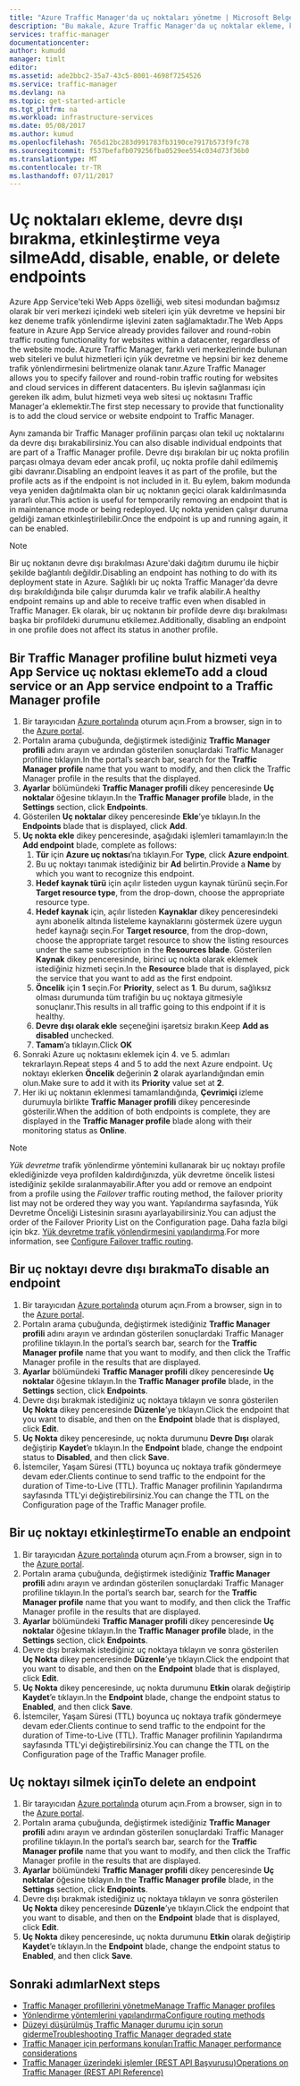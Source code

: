 ```yaml
---
title: "Azure Traffic Manager'da uç noktaları yönetme | Microsoft Belgeleri"
description: "Bu makale, Azure Traffic Manager'da uç noktalar ekleme, kaldırma, etkinleştirme ve devre dışı bırakma konularında size yardımcı olacaktır."
services: traffic-manager
documentationcenter: 
author: kumudd
manager: timlt
editor: 
ms.assetid: ade2bbc2-35a7-43c5-8001-4698f7254526
ms.service: traffic-manager
ms.devlang: na
ms.topic: get-started-article
ms.tgt_pltfrm: na
ms.workload: infrastructure-services
ms.date: 05/08/2017
ms.author: kumud
ms.openlocfilehash: 765d12bc283d991783fb3190ce7917b573f9fc78
ms.sourcegitcommit: f537befafb079256fba0529ee554c034d73f36b0
ms.translationtype: MT
ms.contentlocale: tr-TR
ms.lasthandoff: 07/11/2017
---
```

# <a name="add-disable-enable-or-delete-endpoints"></a><span data-ttu-id="c8c29-103">Uç noktaları ekleme, devre dışı bırakma, etkinleştirme veya silme</span><span class="sxs-lookup"><span data-stu-id="c8c29-103">Add, disable, enable, or delete endpoints</span></span>

<span data-ttu-id="c8c29-104">Azure App Service'teki Web Apps özelliği, web sitesi modundan bağımsız olarak bir veri merkezi içindeki web siteleri için yük devretme ve hepsini bir kez deneme trafik yönlendirme işlevini zaten sağlamaktadır.</span><span class="sxs-lookup"><span data-stu-id="c8c29-104">The Web Apps feature in Azure App Service already provides failover and round-robin traffic routing functionality for websites within a datacenter, regardless of the website mode.</span></span> <span data-ttu-id="c8c29-105">Azure Traffic Manager, farklı veri merkezlerinde bulunan web siteleri ve bulut hizmetleri için yük devretme ve hepsini bir kez deneme trafik yönlendirmesini belirtmenize olanak tanır.</span><span class="sxs-lookup"><span data-stu-id="c8c29-105">Azure Traffic Manager allows you to specify failover and round-robin traffic routing for websites and cloud services in different datacenters.</span></span> <span data-ttu-id="c8c29-106">Bu işlevin sağlanması için gereken ilk adım, bulut hizmeti veya web sitesi uç noktasını Traffic Manager'a eklemektir.</span><span class="sxs-lookup"><span data-stu-id="c8c29-106">The first step necessary to provide that functionality is to add the cloud service or website endpoint to Traffic Manager.</span></span>

<span data-ttu-id="c8c29-107">Aynı zamanda bir Traffic Manager profilinin parçası olan tekil uç noktalarını da devre dışı bırakabilirsiniz.</span><span class="sxs-lookup"><span data-stu-id="c8c29-107">You can also disable individual endpoints that are part of a Traffic Manager profile.</span></span> <span data-ttu-id="c8c29-108">Devre dışı bırakılan bir uç nokta profilin parçası olmaya devam eder ancak profil, uç nokta profile dahil edilmemiş gibi davranır.</span><span class="sxs-lookup"><span data-stu-id="c8c29-108">Disabling an endpoint leaves it as part of the profile, but the profile acts as if the endpoint is not included in it.</span></span> <span data-ttu-id="c8c29-109">Bu eylem, bakım modunda veya yeniden dağıtılmakta olan bir uç noktanın geçici olarak kaldırılmasında yararlı olur.</span><span class="sxs-lookup"><span data-stu-id="c8c29-109">This action is useful for temporarily removing an endpoint that is in maintenance mode or being redeployed.</span></span> <span data-ttu-id="c8c29-110">Uç nokta yeniden çalışır duruma geldiği zaman etkinleştirilebilir.</span><span class="sxs-lookup"><span data-stu-id="c8c29-110">Once the endpoint is up and running again, it can be enabled.</span></span>

> [!NOTE]
> <span data-ttu-id="c8c29-111">Bir uç noktanın devre dışı bırakılması Azure'daki dağıtım durumu ile hiçbir şekilde bağlantılı değildir.</span><span class="sxs-lookup"><span data-stu-id="c8c29-111">Disabling an endpoint has nothing to do with its deployment state in Azure.</span></span> <span data-ttu-id="c8c29-112">Sağlıklı bir uç nokta Traffic Manager'da devre dışı bırakıldığında bile çalışır durumda kalır ve trafik alabilir.</span><span class="sxs-lookup"><span data-stu-id="c8c29-112">A healthy endpoint remains up and able to receive traffic even when disabled in Traffic Manager.</span></span> <span data-ttu-id="c8c29-113">Ek olarak, bir uç noktanın bir profilde devre dışı bırakılması başka bir profildeki durumunu etkilemez.</span><span class="sxs-lookup"><span data-stu-id="c8c29-113">Additionally, disabling an endpoint in one profile does not affect its status in another profile.</span></span>

## <a name="to-add-a-cloud-service-or-an-app-service-endpoint-to-a-traffic-manager-profile"></a><span data-ttu-id="c8c29-114">Bir Traffic Manager profiline bulut hizmeti veya App Service uç noktası ekleme</span><span class="sxs-lookup"><span data-stu-id="c8c29-114">To add a cloud service or an App service endpoint to a Traffic Manager profile</span></span>

1. <span data-ttu-id="c8c29-115">Bir tarayıcıdan [Azure portalında](http://portal.azure.com) oturum açın.</span><span class="sxs-lookup"><span data-stu-id="c8c29-115">From a browser, sign in to the [Azure portal](http://portal.azure.com).</span></span>
2. <span data-ttu-id="c8c29-116">Portalın arama çubuğunda, değiştirmek istediğiniz **Traffic Manager profili** adını arayın ve ardından gösterilen sonuçlardaki Traffic Manager profiline tıklayın.</span><span class="sxs-lookup"><span data-stu-id="c8c29-116">In the portal’s search bar, search for the **Traffic Manager profile** name that you want to modify, and then click the Traffic Manager profile in the results that the displayed.</span></span>
3. <span data-ttu-id="c8c29-117">**Ayarlar** bölümündeki **Traffic Manager profili** dikey penceresinde **Uç noktalar** öğesine tıklayın.</span><span class="sxs-lookup"><span data-stu-id="c8c29-117">In the **Traffic Manager profile** blade, in the **Settings** section, click **Endpoints**.</span></span>
4. <span data-ttu-id="c8c29-118">Gösterilen **Uç noktalar** dikey penceresinde **Ekle**’ye tıklayın.</span><span class="sxs-lookup"><span data-stu-id="c8c29-118">In the **Endpoints** blade that is displayed, click **Add**.</span></span>
5. <span data-ttu-id="c8c29-119">**Uç nokta ekle** dikey penceresinde, aşağıdaki işlemleri tamamlayın:</span><span class="sxs-lookup"><span data-stu-id="c8c29-119">In the **Add endpoint** blade, complete as follows:</span></span>
    1. <span data-ttu-id="c8c29-120">**Tür** için **Azure uç noktası**’na tıklayın.</span><span class="sxs-lookup"><span data-stu-id="c8c29-120">For **Type**, click **Azure endpoint**.</span></span>
    2. <span data-ttu-id="c8c29-121">Bu uç noktayı tanımak istediğiniz bir **Ad** belirtin.</span><span class="sxs-lookup"><span data-stu-id="c8c29-121">Provide a **Name** by which you want to recognize this endpoint.</span></span>
    3. <span data-ttu-id="c8c29-122">**Hedef kaynak türü** için açılır listeden uygun kaynak türünü seçin.</span><span class="sxs-lookup"><span data-stu-id="c8c29-122">For **Target resource type**, from the drop-down, choose the appropriate resource type.</span></span>
    4. <span data-ttu-id="c8c29-123">**Hedef kaynak** için, açılır listeden **Kaynaklar** dikey penceresindeki aynı abonelik altında listeleme kaynaklarını göstermek üzere uygun hedef kaynağı seçin.</span><span class="sxs-lookup"><span data-stu-id="c8c29-123">For **Target resource**, from the drop-down, choose the appropriate target resource to show the listing resources under the same subscription in the **Resources blade**.</span></span> <span data-ttu-id="c8c29-124">Gösterilen **Kaynak** dikey penceresinde, birinci uç nokta olarak eklemek istediğiniz hizmeti seçin.</span><span class="sxs-lookup"><span data-stu-id="c8c29-124">In the **Resource** blade that is displayed, pick the service that you want to add as the first endpoint.</span></span>
    5. <span data-ttu-id="c8c29-125">**Öncelik** için **1** seçin.</span><span class="sxs-lookup"><span data-stu-id="c8c29-125">For **Priority**, select as **1**.</span></span> <span data-ttu-id="c8c29-126">Bu durum, sağlıksız olması durumunda tüm trafiğin bu uç noktaya gitmesiyle sonuçlanır.</span><span class="sxs-lookup"><span data-stu-id="c8c29-126">This results in all traffic going to this endpoint if it is healthy.</span></span>
    6. <span data-ttu-id="c8c29-127">**Devre dışı olarak ekle** seçeneğini işaretsiz bırakın.</span><span class="sxs-lookup"><span data-stu-id="c8c29-127">Keep **Add as disabled** unchecked.</span></span>
    7. <span data-ttu-id="c8c29-128">**Tamam**’a tıklayın.</span><span class="sxs-lookup"><span data-stu-id="c8c29-128">Click **OK**</span></span>
6.  <span data-ttu-id="c8c29-129">Sonraki Azure uç noktasını eklemek için 4. ve 5. adımları tekrarlayın.</span><span class="sxs-lookup"><span data-stu-id="c8c29-129">Repeat steps 4 and 5 to add the next Azure endpoint.</span></span> <span data-ttu-id="c8c29-130">Uç noktayı eklerken **Öncelik** değerinin **2** olarak ayarlandığından emin olun.</span><span class="sxs-lookup"><span data-stu-id="c8c29-130">Make sure to add it with its **Priority** value set at **2**.</span></span>
7.  <span data-ttu-id="c8c29-131">Her iki uç noktanın eklenmesi tamamlandığında, **Çevrimiçi** izleme durumuyla birlikte **Traffic Manager profili** dikey penceresinde gösterilir.</span><span class="sxs-lookup"><span data-stu-id="c8c29-131">When the addition of both endpoints is complete, they are displayed in the **Traffic Manager profile** blade along with their monitoring status as **Online**.</span></span>

> [!NOTE]
> <span data-ttu-id="c8c29-132">*Yük devretme* trafik yönlendirme yöntemini kullanarak bir uç noktayı profile eklediğinizde veya profilden kaldırdığınızda, yük devretme öncelik listesi istediğiniz şekilde sıralanmayabilir.</span><span class="sxs-lookup"><span data-stu-id="c8c29-132">After you add or remove an endpoint from a profile using the *Failover* traffic routing method, the failover priority list may not be ordered they way you want.</span></span> <span data-ttu-id="c8c29-133">Yapılandırma sayfasında, Yük Devretme Önceliği Listesinin sırasını ayarlayabilirsiniz.</span><span class="sxs-lookup"><span data-stu-id="c8c29-133">You can adjust the order of the Failover Priority List on the Configuration page.</span></span> <span data-ttu-id="c8c29-134">Daha fazla bilgi için bkz. [Yük devretme trafik yönlendirmesini yapılandırma](traffic-manager-configure-failover-routing-method.md).</span><span class="sxs-lookup"><span data-stu-id="c8c29-134">For more information, see [Configure Failover traffic routing](traffic-manager-configure-failover-routing-method.md).</span></span>

## <a name="to-disable-an-endpoint"></a><span data-ttu-id="c8c29-135">Bir uç noktayı devre dışı bırakma</span><span class="sxs-lookup"><span data-stu-id="c8c29-135">To disable an endpoint</span></span>

1. <span data-ttu-id="c8c29-136">Bir tarayıcıdan [Azure portalında](http://portal.azure.com) oturum açın.</span><span class="sxs-lookup"><span data-stu-id="c8c29-136">From a browser, sign in to the [Azure portal](http://portal.azure.com).</span></span>
2. <span data-ttu-id="c8c29-137">Portalın arama çubuğunda, değiştirmek istediğiniz **Traffic Manager profili** adını arayın ve ardından gösterilen sonuçlardaki Traffic Manager profiline tıklayın.</span><span class="sxs-lookup"><span data-stu-id="c8c29-137">In the portal’s search bar, search for the  **Traffic Manager profile** name that you want to modify, and then click the Traffic Manager profile in the results that are displayed.</span></span>
3. <span data-ttu-id="c8c29-138">**Ayarlar** bölümündeki **Traffic Manager profili** dikey penceresinde **Uç noktalar** öğesine tıklayın.</span><span class="sxs-lookup"><span data-stu-id="c8c29-138">In the **Traffic Manager profile** blade, in the **Settings** section, click **Endpoints**.</span></span> 
4. <span data-ttu-id="c8c29-139">Devre dışı bırakmak istediğiniz uç noktaya tıklayın ve sonra gösterilen **Uç Nokta** dikey penceresinde **Düzenle**’ye tıklayın.</span><span class="sxs-lookup"><span data-stu-id="c8c29-139">Click the endpoint that you want to disable, and then on the **Endpoint** blade that is displayed, click **Edit**.</span></span>
5. <span data-ttu-id="c8c29-140">**Uç Nokta** dikey penceresinde, uç nokta durumunu **Devre Dışı** olarak değiştirip **Kaydet**’e tıklayın.</span><span class="sxs-lookup"><span data-stu-id="c8c29-140">In the **Endpoint** blade, change the endpoint status to **Disabled**, and then click **Save**.</span></span>
6. <span data-ttu-id="c8c29-141">İstemciler, Yaşam Süresi (TTL) boyunca uç noktaya trafik göndermeye devam eder.</span><span class="sxs-lookup"><span data-stu-id="c8c29-141">Clients continue to send traffic to the endpoint for the duration of Time-to-Live (TTL).</span></span> <span data-ttu-id="c8c29-142">Traffic Manager profilinin Yapılandırma sayfasında TTL'yi değiştirebilirsiniz.</span><span class="sxs-lookup"><span data-stu-id="c8c29-142">You can change the TTL on the Configuration page of the Traffic Manager profile.</span></span>

## <a name="to-enable-an-endpoint"></a><span data-ttu-id="c8c29-143">Bir uç noktayı etkinleştirme</span><span class="sxs-lookup"><span data-stu-id="c8c29-143">To enable an endpoint</span></span>

1. <span data-ttu-id="c8c29-144">Bir tarayıcıdan [Azure portalında](http://portal.azure.com) oturum açın.</span><span class="sxs-lookup"><span data-stu-id="c8c29-144">From a browser, sign in to the [Azure portal](http://portal.azure.com).</span></span>
2. <span data-ttu-id="c8c29-145">Portalın arama çubuğunda, değiştirmek istediğiniz **Traffic Manager profili** adını arayın ve ardından gösterilen sonuçlardaki Traffic Manager profiline tıklayın.</span><span class="sxs-lookup"><span data-stu-id="c8c29-145">In the portal’s search bar, search for the  **Traffic Manager profile** name that you want to modify, and then click the Traffic Manager profile in the results that are displayed.</span></span>
3. <span data-ttu-id="c8c29-146">**Ayarlar** bölümündeki **Traffic Manager profili** dikey penceresinde **Uç noktalar** öğesine tıklayın.</span><span class="sxs-lookup"><span data-stu-id="c8c29-146">In the **Traffic Manager profile** blade, in the **Settings** section, click **Endpoints**.</span></span> 
4. <span data-ttu-id="c8c29-147">Devre dışı bırakmak istediğiniz uç noktaya tıklayın ve sonra gösterilen **Uç Nokta** dikey penceresinde **Düzenle**’ye tıklayın.</span><span class="sxs-lookup"><span data-stu-id="c8c29-147">Click the endpoint that you want to disable, and then on the **Endpoint** blade that is displayed, click **Edit**.</span></span>
5. <span data-ttu-id="c8c29-148">**Uç Nokta** dikey penceresinde, uç nokta durumunu **Etkin** olarak değiştirip **Kaydet**’e tıklayın.</span><span class="sxs-lookup"><span data-stu-id="c8c29-148">In the **Endpoint** blade, change the endpoint status to **Enabled**, and then click **Save**.</span></span>
6. <span data-ttu-id="c8c29-149">İstemciler, Yaşam Süresi (TTL) boyunca uç noktaya trafik göndermeye devam eder.</span><span class="sxs-lookup"><span data-stu-id="c8c29-149">Clients continue to send traffic to the endpoint for the duration of Time-to-Live (TTL).</span></span> <span data-ttu-id="c8c29-150">Traffic Manager profilinin Yapılandırma sayfasında TTL'yi değiştirebilirsiniz.</span><span class="sxs-lookup"><span data-stu-id="c8c29-150">You can change the TTL on the Configuration page of the Traffic Manager profile.</span></span>

## <a name="to-delete-an-endpoint"></a><span data-ttu-id="c8c29-151">Uç noktayı silmek için</span><span class="sxs-lookup"><span data-stu-id="c8c29-151">To delete an endpoint</span></span>

1. <span data-ttu-id="c8c29-152">Bir tarayıcıdan [Azure portalında](http://portal.azure.com) oturum açın.</span><span class="sxs-lookup"><span data-stu-id="c8c29-152">From a browser, sign in to the [Azure portal](http://portal.azure.com).</span></span>
2. <span data-ttu-id="c8c29-153">Portalın arama çubuğunda, değiştirmek istediğiniz **Traffic Manager profili** adını arayın ve ardından gösterilen sonuçlardaki Traffic Manager profiline tıklayın.</span><span class="sxs-lookup"><span data-stu-id="c8c29-153">In the portal’s search bar, search for the  **Traffic Manager profile** name that you want to modify, and then click the Traffic Manager profile in the results that are displayed.</span></span>
3. <span data-ttu-id="c8c29-154">**Ayarlar** bölümündeki **Traffic Manager profili** dikey penceresinde **Uç noktalar** öğesine tıklayın.</span><span class="sxs-lookup"><span data-stu-id="c8c29-154">In the **Traffic Manager profile** blade, in the **Settings** section, click **Endpoints**.</span></span> 
4. <span data-ttu-id="c8c29-155">Devre dışı bırakmak istediğiniz uç noktaya tıklayın ve sonra gösterilen **Uç Nokta** dikey penceresinde **Düzenle**’ye tıklayın.</span><span class="sxs-lookup"><span data-stu-id="c8c29-155">Click the endpoint that you want to disable, and then on the **Endpoint** blade that is displayed, click **Edit**.</span></span>
5. <span data-ttu-id="c8c29-156">**Uç Nokta** dikey penceresinde, uç nokta durumunu **Etkin** olarak değiştirip **Kaydet**’e tıklayın.</span><span class="sxs-lookup"><span data-stu-id="c8c29-156">In the **Endpoint** blade, change the endpoint status to **Enabled**, and then click **Save**.</span></span>


## <a name="next-steps"></a><span data-ttu-id="c8c29-157">Sonraki adımlar</span><span class="sxs-lookup"><span data-stu-id="c8c29-157">Next steps</span></span>

* [<span data-ttu-id="c8c29-158">Traffic Manager profillerini yönetme</span><span class="sxs-lookup"><span data-stu-id="c8c29-158">Manage Traffic Manager profiles</span></span>](traffic-manager-manage-profiles.md)
* [<span data-ttu-id="c8c29-159">Yönlendirme yöntemlerini yapılandırma</span><span class="sxs-lookup"><span data-stu-id="c8c29-159">Configure routing methods</span></span>](traffic-manager-configure-routing-method.md)
* [<span data-ttu-id="c8c29-160">Düzeyi düşürülmüş Traffic Manager durumu için sorun giderme</span><span class="sxs-lookup"><span data-stu-id="c8c29-160">Troubleshooting Traffic Manager degraded state</span></span>](traffic-manager-troubleshooting-degraded.md)
* [<span data-ttu-id="c8c29-161">Traffic Manager için performans konuları</span><span class="sxs-lookup"><span data-stu-id="c8c29-161">Traffic Manager performance considerations</span></span>](traffic-manager-performance-considerations.md)
* [<span data-ttu-id="c8c29-162">Traffic Manager üzerindeki işlemler (REST API Başvurusu)</span><span class="sxs-lookup"><span data-stu-id="c8c29-162">Operations on Traffic Manager (REST API Reference)</span></span>](http://go.microsoft.com/fwlink/p/?LinkID=313584)

